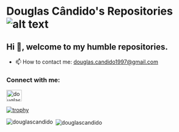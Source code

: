 # Douglas Cândido's Repositories ![alt text](https://images-wixmp-ed30a86b8c4ca887773594c2.wixmp.com/f/7e37d55c-fda0-46cc-9f2e-76228177a8e4/d1iysgs-2b48a6a3-2caf-4167-98a0-c09c4ba40e9d.gif?token=eyJ0eXAiOiJKV1QiLCJhbGciOiJIUzI1NiJ9.eyJzdWIiOiJ1cm46YXBwOiIsImlzcyI6InVybjphcHA6Iiwib2JqIjpbW3sicGF0aCI6IlwvZlwvN2UzN2Q1NWMtZmRhMC00NmNjLTlmMmUtNzYyMjgxNzdhOGU0XC9kMWl5c2dzLTJiNDhhNmEzLTJjYWYtNDE2Ny05OGEwLWMwOWM0YmE0MGU5ZC5naWYifV1dLCJhdWQiOlsidXJuOnNlcnZpY2U6ZmlsZS5kb3dubG9hZCJdfQ.n7EA1bsiyjND5zc8O4PsBRkSLdiP0VceJjOY8XfZAZM)

<!-- https://thumbs.gfycat.com/FrayedSeriousIchneumonfly-max-1mb.gif -->

## Hi 👋, welcome to my humble repositories. 

- 📫 How to contact me: douglas.candido1997@gmail.com

<h3 align="left">Connect with me:</h3>
<p align="left">
<a href="https://linkedin.com/in/douglas-cândido" target="blank"><img align="center" src="https://cdn.jsdelivr.net/npm/simple-icons@3.0.1/icons/linkedin.svg" alt="douglas-cândido" height="30" width="40" /></a>

[![trophy](https://github-profile-trophy.vercel.app/?username=douglascandido&theme=monokai&margin-w=15&margin-h=15)](https://github.com/ryo-ma/github-profile-trophy)

<!--
<a href="https://instagram.com/douglas_mscs" target="blank"><img align="center" src="https://cdn.jsdelivr.net/npm/simple-icons@3.0.1/icons/instagram.svg" alt="douglas_mscs" height="30" width="40" /></a>
-->
</p>

<!--
<h3 align="left">Languages and Tools:</h3>
<p align="left"> <a href="https://www.arduino.cc/" target="_blank"> <img src="https://cdn.worldvectorlogo.com/logos/arduino-1.svg" alt="arduino" width="40" height="40"/> </a> <a href="https://getbootstrap.com" target="_blank"> <img src="https://raw.githubusercontent.com/devicons/devicon/master/icons/bootstrap/bootstrap-plain-wordmark.svg" alt="bootstrap" width="40" height="40"/> </a> <a href="https://www.cprogramming.com/" target="_blank"> <img src="https://raw.githubusercontent.com/devicons/devicon/master/icons/c/c-original.svg" alt="c" width="40" height="40"/> </a> <a href="https://www.w3schools.com/cpp/" target="_blank"> <img src="https://raw.githubusercontent.com/devicons/devicon/master/icons/cplusplus/cplusplus-original.svg" alt="cplusplus" width="40" height="40"/> </a> <a href="https://www.w3schools.com/css/" target="_blank"> <img src="https://raw.githubusercontent.com/devicons/devicon/master/icons/css3/css3-original-wordmark.svg" alt="css3" width="40" height="40"/> </a> <a href="https://git-scm.com/" target="_blank"> <img src="https://www.vectorlogo.zone/logos/git-scm/git-scm-icon.svg" alt="git" width="40" height="40"/> </a> <a href="https://www.w3.org/html/" target="_blank"> <img src="https://raw.githubusercontent.com/devicons/devicon/master/icons/html5/html5-original-wordmark.svg" alt="html5" width="40" height="40"/> </a> <a href="https://www.java.com" target="_blank"> <img src="https://raw.githubusercontent.com/devicons/devicon/master/icons/java/java-original.svg" alt="java" width="40" height="40"/> </a> <a href="https://developer.mozilla.org/en-US/docs/Web/JavaScript" target="_blank"> <img src="https://raw.githubusercontent.com/devicons/devicon/master/icons/javascript/javascript-original.svg" alt="javascript" width="40" height="40"/> </a> <a href="https://www.linux.org/" target="_blank"> <img src="https://raw.githubusercontent.com/devicons/devicon/master/icons/linux/linux-original.svg" alt="linux" width="40" height="40"/> </a> <a href="https://www.mysql.com/" target="_blank"> <img src="https://raw.githubusercontent.com/devicons/devicon/master/icons/mysql/mysql-original-wordmark.svg" alt="mysql" width="40" height="40"/> </a> <a href="https://www.php.net" target="_blank"> <img src="https://raw.githubusercontent.com/devicons/devicon/master/icons/php/php-original.svg" alt="php" width="40" height="40"/> </a> <a href="https://www.python.org" target="_blank"> <img src="https://raw.githubusercontent.com/devicons/devicon/master/icons/python/python-original.svg" alt="python" width="40" height="40"/> </a> </p>
-->

<p><img align="left" src="https://github-readme-stats.vercel.app/api/top-langs?username=douglascandido&show_icons=true&locale=en&layout=compact&theme=radical" alt="douglascandido" /></p> 

<p>&nbsp;<img align="center" src="https://github-readme-stats.vercel.app/api?username=douglascandido&show_icons=true&locale=en&theme=great-gatsby" alt="douglascandido" /></p>

<!--
**DouglasCandido/DouglasCandido** is a ✨ _special_ ✨ repository because its `README.md` (this file) appears on your GitHub profile.

Here are some ideas to get you started:

- 🔭 I’m currently working on ...
- 🌱 I’m currently learning ...
- 👯 I’m looking to collaborate on ...
- 🤔 I’m looking for help with ...
- 💬 Ask me about ...
- 📫 How to reach me: ...
- 😄 Pronouns: ...
- ⚡ Fun fact: ...
-->


